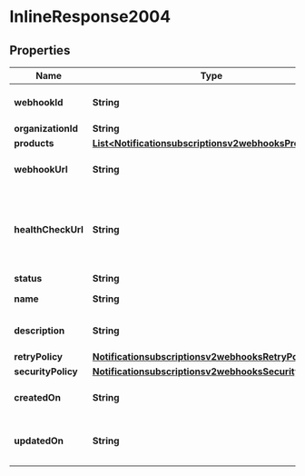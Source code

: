 
# InlineResponse2004

## Properties
Name | Type | Description | Notes
------------ | ------------- | ------------- | -------------
**webhookId** | **String** | Webhook Id. This is generated by the server. |  [optional]
**organizationId** | **String** | Organization ID. |  [optional]
**products** | [**List&lt;Notificationsubscriptionsv2webhooksProducts&gt;**](Notificationsubscriptionsv2webhooksProducts.md) |  |  [optional]
**webhookUrl** | **String** | The client&#39;s endpoint (URL) to receive webhooks. |  [optional]
**healthCheckUrl** | **String** | The client&#39;s health check endpoint (URL). This should be as close as possible to the actual webhookUrl. |  [optional]
**status** | **String** | Webhook status. |  [optional]
**name** | **String** | Client friendly webhook name. |  [optional]
**description** | **String** | Client friendly webhook description. |  [optional]
**retryPolicy** | [**Notificationsubscriptionsv2webhooksRetryPolicy**](Notificationsubscriptionsv2webhooksRetryPolicy.md) |  |  [optional]
**securityPolicy** | [**Notificationsubscriptionsv2webhooksSecurityPolicy**](Notificationsubscriptionsv2webhooksSecurityPolicy.md) |  |  [optional]
**createdOn** | **String** | Date on which webhook was created/registered. |  [optional]
**updatedOn** | **String** | Date on which webhook was most recently updated. |  [optional]



